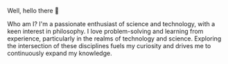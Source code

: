 Well, hello there 👋

Who am I?
            I'm a passionate enthusiast of science and technology, with a keen interest in philosophy.
I love problem-solving and learning from experience, particularly in the realms of technology and science.
Exploring the intersection of these disciplines fuels my curiosity and drives me to continuously expand my knowledge.
